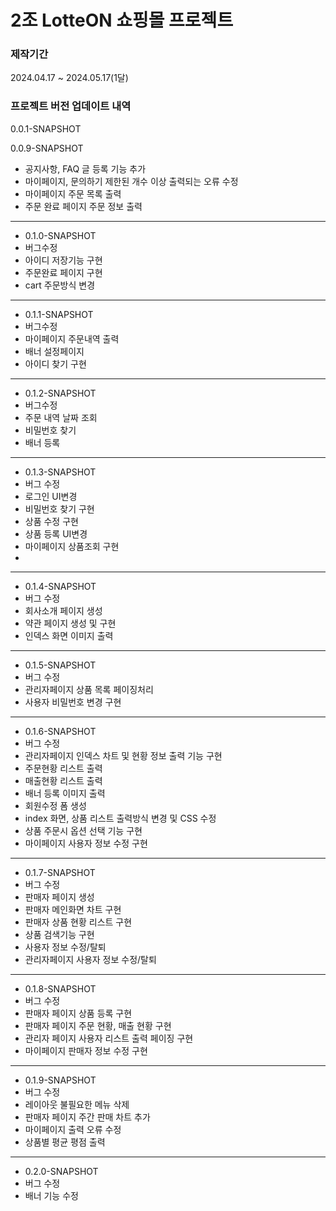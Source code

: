 # 2조 LotteON 쇼핑몰 프로젝트

### 제작기간

2024.04.17 ~ 2024.05.17(1달)

### 프로젝트 버전 업데이트 내역

0.0.1-SNAPSHOT

0.0.9-SNAPSHOT
- 공지사항, FAQ 글 등록 기능 추가
- 마이페이지, 문의하기 제한된 개수 이상 출력되는 오류 수정
- 마이페이지 주문 목록 출력
- 주문 완료 페이지 주문 정보 출력

------------------------------------------------------

- 0.1.0-SNAPSHOT
- 버그수정
- 아이디 저장기능 구현
- 주문완료 페이지 구현
- cart 주문방식 변경
--------------------------------------------------------

- 0.1.1-SNAPSHOT
- 버그수정
- 마이페이지 주문내역 출력
- 배너 설정페이지
- 아이디 찾기 구현
--------------------------------------------------------

- 0.1.2-SNAPSHOT
- 버그수정
- 주문 내역 날짜 조회
- 비밀번호 찾기
- 배너 등록

--------------------------------------------------------

- 0.1.3-SNAPSHOT
- 버그 수정
- 로그인 UI변경
- 비밀번호 찾기 구현
- 상품 수정 구현
- 상품 등록 UI변경
- 마이페이지 상품조회 구현
- 
 --------------------------------------------------------

- 0.1.4-SNAPSHOT
- 버그 수정
- 회사소개 페이지 생성
- 약관 페이지 생성 및 구현
- 인덱스 화면 이미지 출력

 --------------------------------------------------------

- 0.1.5-SNAPSHOT
- 버그 수정
- 관리자페이지 상품 목록 페이징처리
- 사용자 비밀번호 변경 구현

 --------------------------------------------------------

- 0.1.6-SNAPSHOT
- 버그 수정
- 관리자페이지 인덱스 차트 및 현황 정보 출력 기능 구현
- 주문현황 리스트 출력
- 매출현황 리스트 출력
- 배너 등록 이미지 출력
- 회원수정 폼 생성
- index 화면, 상품 리스트 출력방식 변경 및 CSS 수정
- 상품 주문시 옵션 선택 기능 구현
- 마이페이지 사용자 정보 수정 구현

 --------------------------------------------------------

- 0.1.7-SNAPSHOT
- 버그 수정
- 판매자 페이지 생성
- 판매자 메인화면 차트 구현
- 판매자 상품 현황 리스트 구현
- 상품 검색기능 구현
- 사용자 정보 수정/탈퇴
- 관리자페이지 사용자 정보 수정/탈퇴

 --------------------------------------------------------

- 0.1.8-SNAPSHOT
- 버그 수정
- 판매자 페이지 상품 등록 구현
- 판매자 페이지 주문 현황, 매출 현황 구현
- 관리자 페이지 사용자 리스트 출력 페이징 구현
- 마이페이지 판매자 정보 수정 구현


 --------------------------------------------------------

- 0.1.9-SNAPSHOT
- 버그 수정
- 레이아웃 불필요한 메뉴 삭제
- 판매자 페이지 주간 판매 차트 추가
- 마이페이지 출력 오류 수정
- 상품별 평균 평점 출력

 --------------------------------------------------------

- 0.2.0-SNAPSHOT
- 버그 수정
- 배너 기능 수정
  
